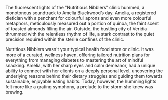 The fluorescent lights of the "Nutritious Nibblers" clinic hummed, a monotonous soundtrack to Amelia Blackwood’s day.  Amelia, a registered dietician with a penchant for colourful aprons and even more colourful metaphors, meticulously measured out a portion of quinoa, the faint scent of toasted almonds filling the air.  Outside, the bustling city of Veridia thrummed with the relentless rhythm of life, a stark contrast to the quiet precision required within the sterile confines of the clinic.  

Nutritious Nibblers wasn't your typical health food store or clinic.  It was more of a curated, wellness haven, offering tailored nutrition plans for everything from managing diabetes to mastering the art of mindful snacking. Amelia, with her sharp eyes and calm demeanor, had a unique ability to connect with her clients on a deeply personal level, uncovering the underlying reasons behind their dietary struggles and guiding them towards sustainable, enjoyable eating habits. Today, however, the humming lights felt more like a grating symphony, a prelude to the storm she knew was brewing.
